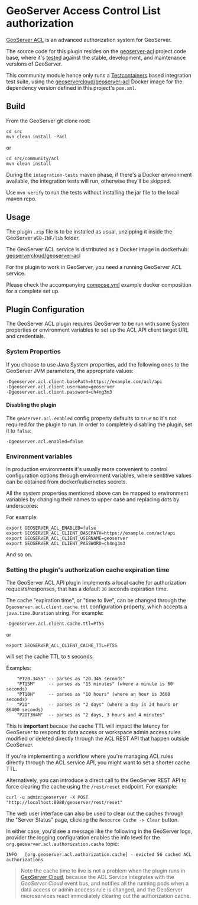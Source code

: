 # GeoServer Access Control List authorization 

[GeoServer ACL](https://github.com/geoserver/geoserver-acl) is an advanced authorization system for GeoServer.

The source code for this plugin resides on the [geoserver-acl](https://github.com/geoserver/geoserver-acl/tree/main/src/plugin) project code base,
where it's [tested](https://github.com/geoserver/geoserver-acl/actions/workflows/build-plugin.yaml) against the stable, development, and maintenance
versions of GeoServer. 

This community module hence only runs a [Testcontainers](https://testcontainers.com/) based integration test suite, using the
[geoservercloud/geoserver-acl](https://hub.docker.com/r/geoservercloud/geoserver-acl/tags) Docker image for the dependency version defined in
this project's `pom.xml`.

## Build

From the GeoServer git clone root:

```
cd src
mvn clean install -Pacl
```

or

```
cd src/community/acl
mvn clean install
```

During the `integration-tests` maven phase, if there's a Docker environment available, the integration tests
will run, otherwise they'll be skipped.

Use `mvn verify` to run the tests without installing the jar file to the local maven repo.

## Usage

The plugin `.zip` file is to be installed as usual, unzipping it inside the GeoServer `WEB-INF/lib` folder.

The GeoServer ACL service is distributed as a Docker image in dockerhub: [geoservercloud/geoserver-acl](https://hub.docker.com/r/geoservercloud/geoserver-acl/tags) 

For the plugin to work in GeoServer, you need a running GeoServer ACL service.

Please check the accompanying [compose.yml](./compose.yml) example docker composition for a complete set up. 

## Plugin Configuration

The GeoServer ACL plugin requires GeoServer to be run with some System properties or environment variables to
set up the ACL API client target URL and credentials.

### System Properties

If you choose to use Java System properties, add the following ones to the GeoServer JVM parameters,
the appropriate values:

```
-Dgeoserver.acl.client.basePath=https://example.com/acl/api
-Dgeoserver.acl.client.username=geoserver
-Dgeoserver.acl.client.password=ch4ng3m3
```

#### Disabling the plugin

The `geoserver.acl.enabled` config property defaults to `true` so it's not required for the plugin to run.
In order to completely disabling the plugin, set it to `false`:

```
-Dgeoserver.acl.enabled=false
```

### Environment variables

In production environments it's usually more convenient to control configuration options through
environment variables, where sentitive values can be obtained from docker/kubernetes secrets.

All the system properties mentioned above can be mapped to environment variables by changing their
names to upper case and replacing dots by underscores:

For example:

```
export GEOSERVER_ACL_ENABLED=false
export GEOSERVER_ACL_CLIENT_BASEPATH=https://example.com/acl/api
export GEOSERVER_ACL_CLIENT_USERNAME=geoserver
export GEOSERVER_ACL_CLIENT_PASSWORD=ch4ng3m3
```

And so on.

### Setting the plugin's authorization cache expiration time

The GeoServer ACL API plugin implements a local cache for authorization requests/responses, that has
a default `30` seconds expiration time.

The cache "expiration time", or "time to live", can be changed through the `Dgeoserver.acl.client.cache.ttl`
configuration property, which accepts a `java.time.Duration` string. For example:

```
-Dgeoserver.acl.client.cache.ttl=PT5S
```

or

```
export GEOSERVER_ACL_CLIENT_CACHE_TTL=PT5S
```

will set the cache TTL to `5` seconds.

Examples:

```
    "PT20.345S" -- parses as "20.345 seconds"
    "PT15M"     -- parses as "15 minutes" (where a minute is 60 seconds)
    "PT10H"     -- parses as "10 hours" (where an hour is 3600 seconds)
    "P2D"       -- parses as "2 days" (where a day is 24 hours or 86400 seconds)
    "P2DT3H4M"  -- parses as "2 days, 3 hours and 4 minutes"
```


This is **important** becaue the cache TTL will impact the latency for GeoServer to respond to data access
or workspace admin access rules modified or deleted directly through the ACL REST API that happen outside GeoServer.

If you're implementing a workflow where you're managing ACL rules directly through the ACL service API,
you might want to set a shorter cache TTL.

Alternatively, you can introduce a direct call to the GeoServer REST API to force clearing the cache using
the `/rest/reset` endpoint. For example:

```
curl -u admin:geoserver -X POST "http://localhost:8080/geoserver/rest/reset"
```

The web user interface can also be used to clear out the caches through the "Server Status" page, clicking
the `Resource Cache -> Clear` button.

In either case, you'd see a message like the following in the GeoServer logs, provider the logging configuration
enables the info level for the `org.geoserver.acl.authorization.cache` topic:

```
INFO   [org.geoserver.acl.authorization.cache] - evicted 56 cached ACL authorizations
```

> Note the cache time to live is not a problem when the plugin runs in [GeoServer Cloud](https://github.com/geoserver/geoserver-cloud),
because the ACL Service integrates with the *GeoServer Cloud* event bus, and notifies all the running pods when a data access
or admin acccess rule is changed, and the GeoServer microservices react immediately clearing out the authorization cache.

